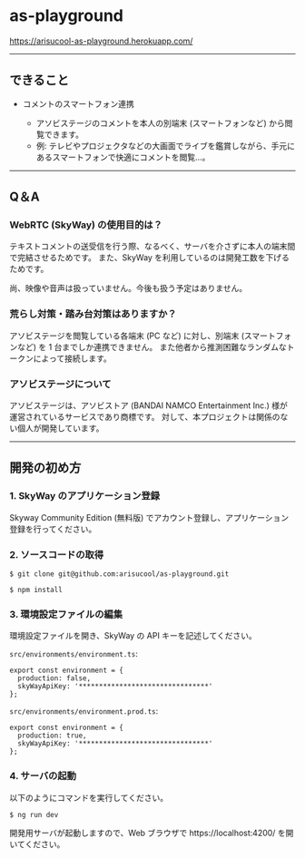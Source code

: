 # as-playground

https://arisucool-as-playground.herokuapp.com/

---

## できること

- コメントのスマートフォン連携

  - アソビステージのコメントを本人の別端末 (スマートフォンなど) から閲覧できます。
  - 例: テレビやプロジェクタなどの大画面でライブを鑑賞しながら、手元にあるスマートフォンで快適にコメントを閲覧...。

---

## Q＆A

### WebRTC (SkyWay) の使用目的は？

テキストコメントの送受信を行う際、なるべく、サーバを介さずに本人の端末間で完結させるためです。
また、SkyWay を利用しているのは開発工数を下げるためです。

尚、映像や音声は扱っていません。今後も扱う予定はありません。

### 荒らし対策・踏み台対策はありますか？

アソビステージを閲覧している各端末 (PC など) に対し、別端末 (スマートフォンなど) を 1 台までしか連携できません。
また他者から推測困難なランダムなトークンによって接続します。

### アソビステージについて

アソビステージは、アソビストア (BANDAI NAMCO Entertainment Inc.) 様が運営されているサービスであり商標です。
対して、本プロジェクトは関係のない個人が開発しています。

---

## 開発の初め方

### 1. SkyWay のアプリケーション登録

Skyway Community Edition (無料版) でアカウント登録し、アプリケーション登録を行ってください。

### 2. ソースコードの取得

```
$ git clone git@github.com:arisucool/as-playground.git

$ npm install
```

### 3. 環境設定ファイルの編集

環境設定ファイルを開き、SkyWay の API キーを記述してください。

`src/environments/environment.ts`:

```
export const environment = {
  production: false,
  skyWayApiKey: '********************************'
};
```

`src/environments/environment.prod.ts`:

```
export const environment = {
  production: true,
  skyWayApiKey: '********************************'
};
```

### 4. サーバの起動

以下のようにコマンドを実行してください。

```
$ ng run dev
```

開発用サーバが起動しますので、Web ブラウザで https://localhost:4200/ を開いてください。
